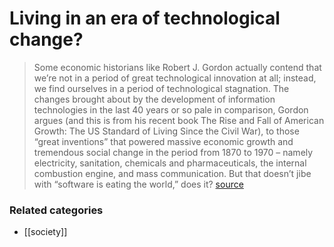 # Living in an era of technological change?

> Some economic historians like Robert J. Gordon actually contend that we’re not in a period of great technological innovation at all; instead, we find ourselves in a period of technological stagnation. The changes brought about by the development of information technologies in the last 40 years or so pale in comparison, Gordon argues (and this is from his recent book The Rise and Fall of American Growth: The US Standard of Living Since the Civil War), to those “great inventions” that powered massive economic growth and tremendous social change in the period from 1870 to 1970 – namely electricity, sanitation, chemicals and pharmaceuticals, the internal combustion engine, and mass communication. But that doesn’t jibe with “software is eating the world,” does it? [source](http://hackeducation.com/2016/11/02/futures)

### Related categories

- [[society]]

